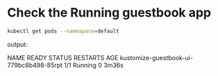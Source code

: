 # Check the Running guestbook app 

```bash
kubectl get pods --namespace=default

```
output:

NAME                                      READY   STATUS    RESTARTS   AGE
kustomize-guestbook-ui-779bc8b498-85rpt   1/1     Running   0          3m36s